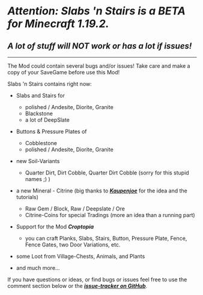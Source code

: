 # **_Attention: Slabs 'n Stairs is a BETA for Minecraft 1.19.2._**

## **_A lot of stuff will NOT work or has a lot if issues!_**
___

The Mod could contain several bugs and/or issues!
Take care and make a copy of your SaveGame before use this Mod!

Slabs 'n Stairs contains right now:

* Slabs and Stairs for
    - polished / Andesite, Diorite, Granite
    - Blackstone
    - a lot of DeepSlate

* Buttons & Pressure Plates of
    - Cobblestone
    - polished / Andesite, Diorite, Granite

* new Soil-Variants
    - Quarter Dirt, Dirt Cobble, Quarter Dirt Cobble (sorry for this stupid names ;) )

* a new Mineral - Citrine (big thanks to ***[Kaupenjoe](https://www.youtube.com/@ModdingByKaupenjoe)*** for the 
  idea and the tutorials)
    - Raw Gem / Block, Raw / Deepslate / Ore
    - Citrine-Coins for special Tradings (more an idea than a running part)

* Support for the Mod ***Croptopia***
    - you can craft Planks, Slabs, Stairs, Button, Pressure Plate, Fence, Fence Gates, two Door Variations, etc.

* some Loot from Village-Chests, Animals, and Plants

* and much more...

If you have questions or ideas, or find bugs or issues feel free to use the comment section below
or the **_[issue-tracker on GitHub](https://github.com/DancerVlt69/SlabsNstairs/issues)_**.
